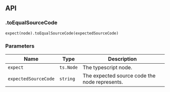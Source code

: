 ## API
### .toEqualSourceCode
`expect(node).toEqualSourceCode(expectedSourceCode)`

### Parameters
Name | Type | Description
------ | ------ | ------ |
`expect` | `ts.Node` | The typescript node.
`expectedSourceCode` | `string` | The expected source code the node represents.